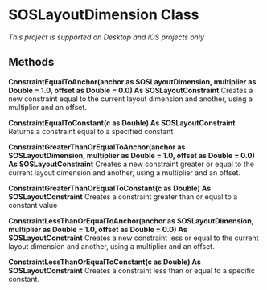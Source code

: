 # SOSLayoutDimension Class
*This project is supported on Desktop and iOS projects only*

## Methods
**ConstraintEqualToAnchor(anchor as SOSLayoutDimension, multiplier as Double = 1.0, offset as Double = 0.0) As SOSLayoutConstraint**
Creates a new constraint equal to the current layout dimension and another, using a multiplier and an offset.

**ConstraintEqualToConstant(c as Double) As SOSLayoutConstraint**
Returns a constraint equal to a specified constant

**ConstraintGreaterThanOrEqualToAnchor(anchor as SOSLayoutDimension, multiplier as Double = 1.0, offset as Double = 0.0) As SOSLayoutConstraint**
Creates a new constraint greater or equal to the current layout dimension and another, using a multiplier and an offset.

**ConstraintGreaterThanOrEqualToConstant(c as Double) As SOSLayoutConstraint**
Creates a constraint greater than or equal to a constant value

**ConstraintLessThanOrEqualToAnchor(anchor as SOSLayoutDimension, multiplier as Double = 1.0, offset as Double = 0.0) As SOSLayoutConstraint**
Creates a new constraint less or equal to the current layout dimension and another, using a multiplier and an offset.

**ConstraintLessThanOrEqualToConstant(c as Double) As SOSLayoutConstraint**
Creates a constraint less than or equal to a specific constant.

